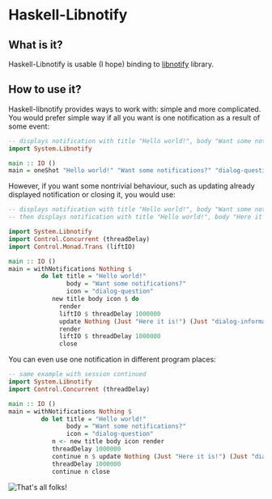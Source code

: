 Haskell-Libnotify
=========================

What is it?
-----------
Haskell-Libnotify is usable (I hope) binding to [libnotify][1] library.

 [1]: http://developer.gnome.org/libnotify/

How to use it?
--------------
Haskell-libnotify provides ways to work with: simple and more complicated.  
You would prefer simple way if all you want is one notification as a result of some event:

```haskell
-- displays notification with title "Hello world!", body "Want some notifications?", question icon and then exits.
import System.Libnotify

main :: IO ()
main = oneShot "Hello world!" "Want some notifications?" "dialog-question" Nothing
```

However, if you want some nontrivial behaviour, such as updating already displayed notification or closing it, you would use:

```haskell
-- displays notification with title "Hello world!", body "Want some notifications?", question icon for one second
-- then displays notification with title "Hello world!", body "Here it is!", information icon for one second and exits

import System.Libnotify
import Control.Concurrent (threadDelay)
import Control.Monad.Trans (liftIO)

main :: IO ()
main = withNotifications Nothing $
         do let title = "Hello world!"
                body = "Want some notifications?"
                icon = "dialog-question"
            new title body icon $ do
              render
              liftIO $ threadDelay 1000000
              update Nothing (Just "Here it is!") (Just "dialog-information")
              render
              liftIO $ threadDelay 1000000
              close
```

You can even use one notification in different program places:

```haskell
-- same example with session continued
import System.Libnotify
import Control.Concurrent (threadDelay)

main :: IO ()
main = withNotifications Nothing $
         do let title = "Hello world!"
                body = "Want some notifications?"
                icon = "dialog-question"
            n <- new title body icon render
            threadDelay 1000000
            continue n $ update Nothing (Just "Here it is!") (Just "dialog-information") >> render
            threadDelay 1000000
            continue n close
```

![That's all folks!](http://vsegda.budueba.com/img/b5646a36b80cedc99a2c5fee762d4347.jpg)
